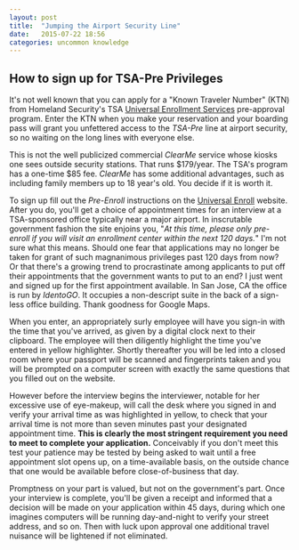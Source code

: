 ```yaml
---
layout: post
title:  "Jumping the Airport Security Line"
date:   2015-07-22 18:56
categories: uncommon knowledge
---
```

## How to sign up for TSA-Pre Privileges

It's not well known that you can apply for a "Known Traveler Number" (KTN) from
Homeland Security's TSA [Universal Enrollment Services](https://universalenroll.dhs.gov)
pre-approval program.
Enter the KTN when you make your reservation and your boarding pass will grant you
unfettered access to the *TSA-Pre* line at airport security, so no
waiting on the long lines with everyone else.

This is not the well publicized commercial *ClearMe* service whose kiosks
one sees outside security stations.  That runs $179/year. The TSA's program
has a one-time $85 fee. *ClearMe* has some additional advantages, such as
including family members up to 18 year's old. You decide if it is worth it.

To sign up fill out the *Pre-Enroll* instructions on the
[Universal Enroll](https://universalenroll.dhs.gov) website.
After you do, you'll get a choice
of appointment times for an interview at a TSA-sponsored office typically near a
major airport.
In inscrutable
government fashion the site enjoins you, "*At this time, please only pre-enroll if
you will visit an enrollment center within the next 120 days.*" I'm not sure
what this means. Should one fear
that applications may no longer be taken for grant of such
magnanimous privileges past 120 days from now?  Or that there's a growing trend to
procrastinate among applicants to put off their appointments that the government
wants to put to an end? I just went and
signed up for the first appointment available. 
In San Jose, CA the office is run by *IdentoGO*. It occupies a non-descript suite
in the back of a sign-less office building.  Thank goodness for Google Maps.

When you enter, an appropriately surly employee will have you sign-in with the time
that you've arrived, as given by a digital clock next to their clipboard. The employee
will then diligently highlight the time you've entered in yellow highlighter. Shortly
thereafter you will be led into a closed room where your passport will be scanned and
fingerprints taken and you will be prompted on a computer screen with exactly the same
questions that you filled out on the website.

However before the interview begins the interviewer, notable for her
excessive use of eye-makeup, will call the desk where you signed in
and verify your arrival time as was highlighted in yellow, to check
that your arrival time is not more than seven minutes past your
designated appointment time.  **This is clearly the most stringent
requirement you need to meet to complete your application.**
Conceivably if you don't meet this test your patience may be tested by being asked to wait
until a free appointment slot opens up, on a time-available basis, on the outside
chance that one would be available before close-of-business that day. 

Promptness on your part is valued, but not on the government's part.  Once your
interview is complete, you'll be given a receipt and informed that a decision will
be made on your application within 45 days, during which one imagines computers will be
running day-and-night to verify your street address, and so on.  Then with luck upon approval
one additional travel nuisance will be lightened if not eliminated. 



